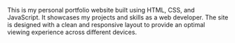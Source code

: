 This is my personal portfolio website built using HTML, CSS, and JavaScript. It showcases my projects and skills as a web developer. The site is designed with a clean and responsive layout to provide an optimal viewing experience across different devices.
